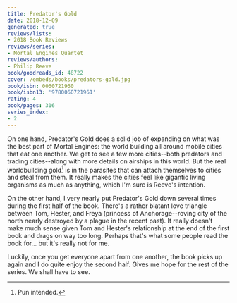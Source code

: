 ```yaml
---
title: Predator's Gold
date: 2018-12-09
generated: true
reviews/lists:
- 2018 Book Reviews
reviews/series:
- Mortal Engines Quartet
reviews/authors:
- Philip Reeve
book/goodreads_id: 48722
cover: /embeds/books/predators-gold.jpg
book/isbn: 0060721960
book/isbn13: '9780060721961'
rating: 4
book/pages: 316
series_index:
- 2
---
```

On one hand, Predator's Gold does a solid job of expanding on what was the best part of Mortal Engines: the world building all around mobile cities that eat one another. We get to see a few more cities--both predators and trading cities--along with more details on airships in this world. But the real worldbuilding gold[^heh] is in the parasites that can attach themselves to cities and steal from them. It really makes the cities feel like gigantic living organisms as much as anything, which I'm sure is Reeve's intention.  

On the other hand, I very nearly put Predator's Gold down several times during the first half of the book. There's a rather blatant love triangle between Tom, Hester, and Freya (princess of Anchorage--roving city of the north nearly destroyed by a plague in the recent past). It really doesn't make much sense given Tom and Hester's relationship at the end of the first book and drags on way too long. Perhaps that's what some people read the book for... but it's really not for me.  

<!--more-->

Luckily, once you get everyone apart from one another, the book picks up again and I do quite enjoy the second half. Gives me hope for the rest of the series. We shall have to see.  

[^heh]: Pun intended.